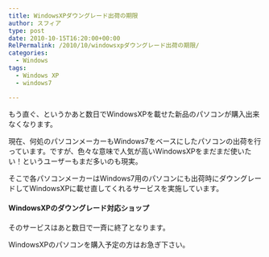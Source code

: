 ```yaml
---
title: WindowsXPダウングレード出荷の期限
author: スフィア
type: post
date: 2010-10-15T16:20:00+00:00
RelPermalink: /2010/10/windowsxpダウングレード出荷の期限/
categories:
  - Windows
tags:
  - Windows XP
  - windows7

---
```

もう直ぐ、というかあと数日でWindowsXPを載せた新品のパソコンが購入出来なくなります。
  
現在、何処のパソコンメーカーもWindows7をベースにしたパソコンの出荷を行っています。ですが、色々な意味で人気が高いWindowsXPをまだまだ使いたい！というユーザーもまだ多いのも現実。

そこで各パソコンメーカーはWindows7用のパソコンにも出荷時にダウングレードしてWindowsXPに載せ直してくれるサービスを実施しています。

#### WindowsXPのダウングレード対応ショップ

そのサービスはあと数日で一斉に終了となります。

WindowsXPのパソコンを購入予定の方はお急ぎ下さい。
